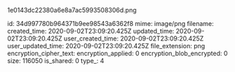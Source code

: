 1e0143dc22380a6e8a7ac5993508306d.png

id: 34d997780b964371b9ee98543a6362f8
mime: image/png
filename: 
created_time: 2020-09-02T23:09:20.425Z
updated_time: 2020-09-02T23:09:20.425Z
user_created_time: 2020-09-02T23:09:20.425Z
user_updated_time: 2020-09-02T23:09:20.425Z
file_extension: png
encryption_cipher_text: 
encryption_applied: 0
encryption_blob_encrypted: 0
size: 116050
is_shared: 0
type_: 4